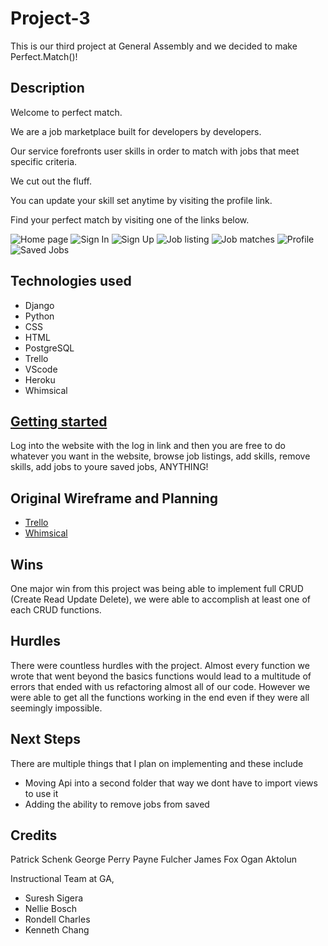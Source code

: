 # Project-3
This is our third project at General Assembly and we decided to make Perfect.Match()! 

## Description 
Welcome to perfect match.

We are a job marketplace built for developers by developers.

Our service forefronts user skills in order to match with jobs that meet specific criteria.

We cut out the fluff.

You can update your skill set anytime by visiting the profile link.

Find your perfect match by visiting one of the links below.

![Home page](https://i.imgur.com/d5cAxte.png)
![Sign In](https://i.imgur.com/djBj8p7.png)
![Sign Up](https://i.imgur.com/yQ0Wr0O.png)
![Job listing](https://i.imgur.com/nNgB5w3.png)
![Job matches](https://i.imgur.com/NtW0Z8u.png)
![Profile](https://i.imgur.com/T7PHycP.png)
![Saved Jobs](https://i.imgur.com/QL1eaql.png) 


## Technologies used 
* Django
* Python
* CSS
* HTML
* PostgreSQL
* Trello
* VScode
* Heroku
* Whimsical


## [Getting started ](http://example.com "Title")
Log into the website with the log in link and then you are free to do whatever you want in the website, browse job listings, add skills, remove skills, add jobs to youre saved jobs, ANYTHING!

## Original Wireframe and Planning 
* [Trello](https://trello.com/b/YbLVf3RD/project-3#)
* [Whimsical](https://whimsical.com/crud-grand-garage-4KdaPAfvXYjCUS8wwc8yUG)

## Wins 
One major win from this project was being able to implement full CRUD (Create Read Update Delete), we were able to accomplish at least one of each CRUD functions.


## Hurdles 
There were countless hurdles with the project. Almost every function we wrote that went beyond the basics functions would lead to a multitude of errors that ended with us refactoring almost all of our code. However we were able to get all the functions working in the end even if they were all seemingly impossible.

## Next Steps 
There are multiple things that I plan on implementing and these include 
* Moving Api into a second folder that way we dont have to import views to use it 
* Adding the ability to remove jobs from saved 

## Credits 
Patrick Schenk
George Perry 
Payne Fulcher 
James Fox 
Ogan Aktolun

Instructional Team at GA, 
* Suresh Sigera 
* Nellie Bosch 
* Rondell Charles 
* Kenneth Chang

